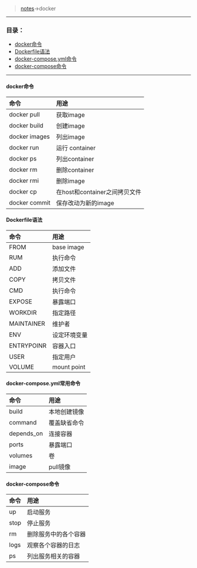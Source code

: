>  [notes](../index.md)->docker

---

### 目录：
+ [docker命令](#docker命令)
+ [Dockerfile语法](#Dockerfile语法)
+ [docker-compose.yml命令](#docker_compose_yml)
+ [docker-compose命令](#docker_compose)

---

#### docker命令
| 命令 | 用途 |
| :--- | :--- |
| docker pull | 获取image |
| docker build | 创建image | 
| docker images | 列出image |
| docker run | 运行 container |
| docker ps | 列出container |
| docker rm | 删除container |
| docker rmi | 删除image |
| docker cp | 在host和container之间拷贝文件 |
| docker commit | 保存改动为新的image |

#### Dockerfile语法
| 命令 | 用途 |
| :--- | :--- |
| FROM | base image |
| RUM | 执行命令 |
| ADD | 添加文件 |
| COPY | 拷贝文件 |
| CMD | 执行命令 |
| EXPOSE | 暴露端口 |
| WORKDIR | 指定路径 |
| MAINTAINER | 维护者 |
| ENV | 设定环境变量 |
| ENTRYPOINR | 容器入口 |
| USER | 指定用户 |
| VOLUME | mount point |

#### <span id='docker_compose_yml'>docker-compose.yml常用命令</span>
| 命令 | 用途 |
| :--- | :--- |
| build | 本地创建镜像 |
| command | 覆盖缺省命令 |
| depends_on | 连接容器 |
| ports | 暴露端口 |
| volumes | 卷 |
| image | pull镜像 |

#### <span id='docker_compose'>docker-compose命令</span>
| 命令 | 用途 |
| :--- | :--- |
| up | 启动服务 |
| stop | 停止服务 |
| rm | 删除服务中的各个容器 |
| logs | 观察各个容器的日志 |
| ps | 列出服务相关的容器 |
